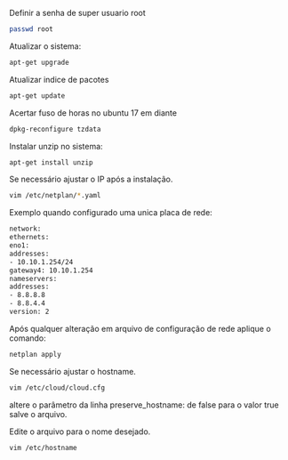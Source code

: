 Definir a senha de super usuario root

```bash
passwd root
```

Atualizar o sistema:

```bash
apt-get upgrade
```

Atualizar indice de pacotes

```bash
apt-get update
```
Acertar fuso de horas no ubuntu 17 em diante

```bash
dpkg-reconfigure tzdata
```

Instalar unzip no sistema:

```bash
apt-get install unzip
```

Se necessário ajustar o IP após a instalação.

```bash
vim /etc/netplan/*.yaml
```

Exemplo quando configurado uma unica placa de rede:

```bash
network:
ethernets:
eno1:
addresses:
- 10.10.1.254/24
gateway4: 10.10.1.254
nameservers:
addresses:
- 8.8.8.8
- 8.8.4.4
version: 2
```
 
Após qualquer alteração em arquivo de configuração de rede aplique o comando:

```bash
netplan apply
```

Se necessário ajustar o hostname.

```bash
vim /etc/cloud/cloud.cfg
```
altere o parâmetro da linha preserve_hostname: de false para o valor true salve o arquivo.

Edite o arquivo para o nome desejado.

```bash
vim /etc/hostname
```